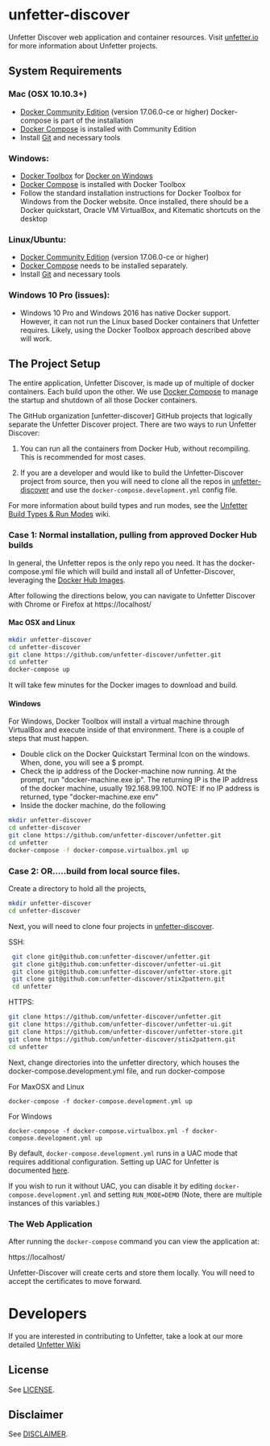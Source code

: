 # unfetter-discover

Unfetter Discover web application and container resources. Visit
[unfetter.io](http://unfetter.io) for more information about Unfetter projects.

## System Requirements
### Mac (OSX 10.10.3+)
* [Docker Community Edition](https://www.docker.com) (version 17.06.0-ce or higher)
Docker-compose is part of the installation
* [Docker Compose](https://www.docker.com/products/docker-compose) is installed with Community Edition
* Install [Git](https://git-scm.com/download/mac) and necessary tools

### Windows:
* [Docker Toolbox](https://docs.docker.com/toolbox/overview/) for [Docker on Windows](https://docs.docker.com/docker-for-windows/install/)
* [Docker Compose](https://www.docker.com/products/docker-compose) is installed with Docker Toolbox
* Follow the standard installation instructions for Docker Toolbox for Windows from the Docker website.  Once installed, there should be a Docker quickstart, Oracle VM VirtualBox, and Kitematic shortcuts on the desktop

### Linux/Ubuntu:
* [Docker Community Edition](https://www.docker.com) (version 17.06.0-ce or higher)
* [Docker Compose](https://docs.docker.com/compose/install) needs to be installed separately.
* Install [Git](https://git-scm.com/download/mac) and necessary tools


### Windows 10 Pro (issues):
* Windows 10 Pro and Windows 2016 has native Docker support.  However, it can not run the Linux based Docker containers that Unfetter requires.  Likely, using the Docker Toolbox approach described above will work.

## The Project Setup
The entire application, Unfetter Discover, is made up of multiple of docker
containers. Each build upon the other. We use
[Docker Compose](https://www.docker.com/products/docker-compose) to manage
the startup and shutdown of all those Docker containers.

The GitHub organization [unfetter-discover] GitHub projects that logically separate the Unfetter Discover project.  There are two ways to run Unfetter Discover:

1. You can run all the containers from Docker Hub, without recompiling. This
is recommended for most cases.

2. If you are a developer and would like to build the Unfetter-Discover project
from source, then you will need to clone all the repos in [unfetter-discover](https://www.github.com/unfetter-discover)
and use the `docker-compose.development.yml` config file.

For more information about build types and run modes, see the [Unfetter Build Types & Run Modes](https://github.com/unfetter-discover/unfetter/wiki/Unfetter-Build-Types-&-Run-Modes) wiki.


### Case 1: Normal installation, pulling from approved Docker Hub builds
In general, the Unfetter repos is the only repo you need.  It has the docker-compose.yml file which will build and install all of Unfetter-Discover, leveraging the [Docker Hub Images](https://hub.docker.com/u/unfetter/).  

After following the directions below, you can navigate to Unfetter Discover with Chrome or Firefox at https://localhost/

#### Mac OSX and Linux
```bash
mkdir unfetter-discover
cd unfetter-discover
git clone https://github.com/unfetter-discover/unfetter.git
cd unfetter
docker-compose up
```
It will take few minutes for the Docker images to download and build.

#### Windows 
For Windows, Docker Toolbox will install a virtual machine through VirtualBox and execute inside of that environment.  There is a couple of steps that must happen.

* Double click on the Docker Quickstart Terminal Icon on the windows.  When, done, you will see a $ prompt.
* Check the ip address of the Docker-machine now running.  At the prompt, run "docker-machine.exe ip".  The returning IP is the IP address of the docker machine, usually 192.168.99.100.  NOTE: If no IP address is returned, type "docker-machine.exe env"
* Inside the docker machine, do the following
```bash
mkdir unfetter-discover
cd unfetter-discover
git clone https://github.com/unfetter-discover/unfetter.git
cd unfetter
docker-compose -f docker-compose.virtualbox.yml up
```


### Case 2: OR.....build from local source files.  

Create a directory to hold all the projects, 
```bash
mkdir unfetter-discover
cd unfetter-discover
```
Next, you will need to clone four projects in [unfetter-discover](https://www.github.com/unfetter-discover).  

SSH:
```bash
 git clone git@github.com:unfetter-discover/unfetter.git
 git clone git@github.com:unfetter-discover/unfetter-ui.git
 git clone git@github.com:unfetter-discover/unfetter-store.git
 git clone git@github.com:unfetter-discover/stix2pattern.git
 cd unfetter
 ```
 
 HTTPS:
 ```bash
 git clone https://github.com/unfetter-discover/unfetter.git
 git clone https://github.com/unfetter-discover/unfetter-ui.git
 git clone https://github.com/unfetter-discover/unfetter-store.git
 git clone https://github.com/unfetter-discover/stix2pattern.git
 cd unfetter
 ```
 
 Next, change directories into the unfetter directory, which houses the docker-compose.development.yml file, and run docker-compose
 
 For MaxOSX and Linux
 ```
 docker-compose -f docker-compose.development.yml up
```

For Windows
 ```
 docker-compose -f docker-compose.virtualbox.yml -f docker-compose.development.yml up
```

By default, `docker-compose.development.yml` runs in a UAC mode that requires additional configuration.  Setting up UAC for Unfetter is documented [here](https://github.com/unfetter-discover/unfetter/wiki/GitHub-UAC-Configuration).

If you wish to run it without UAC, you can disable it by editing `docker-compose.development.yml` and setting `RUN_MODE=DEMO` (Note, there are multiple instances of this variables.)

### The Web Application

After running the `docker-compose` command you can view the application at:

https://localhost/

Unfetter-Discover will create certs and store them locally. You will need to
accept the certificates to move forward.

# Developers
If you are interested in contributing to Unfetter, take a look at our more detailed [Unfetter Wiki](https://github.com/unfetter-discover/unfetter/wiki)

## License

See [LICENSE](LICENSE.md).

## Disclaimer

See [DISCLAIMER](DISCLAIMER.md).
